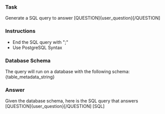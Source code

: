 ### Task
Generate a SQL query to answer [QUESTION]{user_question}[/QUESTION]

### Instructions
- End the SQL query with ";"
- Use PostgreSQL Syntax

### Database Schema
The query will run on a database with the following schema:
{table_metadata_string}

### Answer
Given the database schema, here is the SQL query that answers [QUESTION]{user_question}[/QUESTION]
[SQL]
